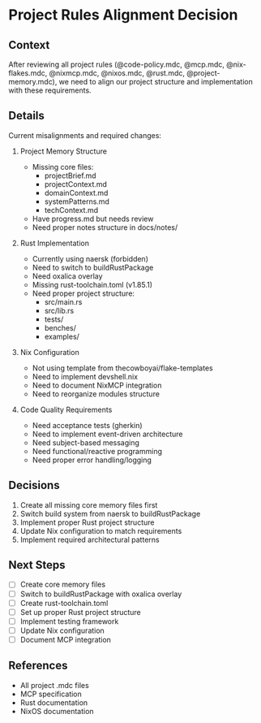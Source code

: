 # Project Rules Alignment Decision

## Context
After reviewing all project rules (@code-policy.mdc, @mcp.mdc, @nix-flakes.mdc, @nixmcp.mdc, @nixos.mdc, @rust.mdc, @project-memory.mdc), we need to align our project structure and implementation with these requirements.

## Details
Current misalignments and required changes:

1. Project Memory Structure
   - Missing core files:
     - projectBrief.md
     - projectContext.md
     - domainContext.md
     - systemPatterns.md
     - techContext.md
   - Have progress.md but needs review
   - Need proper notes structure in docs/notes/

2. Rust Implementation
   - Currently using naersk (forbidden)
   - Need to switch to buildRustPackage
   - Need oxalica overlay
   - Missing rust-toolchain.toml (v1.85.1)
   - Need proper project structure:
     - src/main.rs
     - src/lib.rs
     - tests/
     - benches/
     - examples/

3. Nix Configuration
   - Not using template from thecowboyai/flake-templates
   - Need to implement devshell.nix
   - Need to document NixMCP integration
   - Need to reorganize modules structure

4. Code Quality Requirements
   - Need acceptance tests (gherkin)
   - Need to implement event-driven architecture
   - Need subject-based messaging
   - Need functional/reactive programming
   - Need proper error handling/logging

## Decisions
1. Create all missing core memory files first
2. Switch build system from naersk to buildRustPackage
3. Implement proper Rust project structure
4. Update Nix configuration to match requirements
5. Implement required architectural patterns

## Next Steps
- [ ] Create core memory files
- [ ] Switch to buildRustPackage with oxalica overlay
- [ ] Create rust-toolchain.toml
- [ ] Set up proper Rust project structure
- [ ] Implement testing framework
- [ ] Update Nix configuration
- [ ] Document MCP integration

## References
- All project .mdc files
- MCP specification
- Rust documentation
- NixOS documentation 